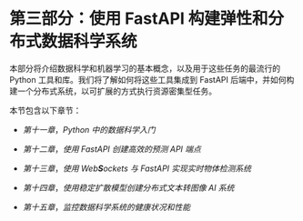 # 第三部分：使用 FastAPI 构建弹性和分布式数据科学系统

本部分将介绍数据科学和机器学习的基本概念，以及用于这些任务的最流行的 Python 工具和库。我们将了解如何将这些工具集成到 FastAPI 后端中，并如何构建一个分布式系统，以可扩展的方式执行资源密集型任务。

本节包含以下章节：

+   *第十一章*，*Python 中的数据科学入门*

+   *第十二章*，*使用 FastAPI 创建高效的预测 API 端点*

+   *第十三章*，*使用 Web**S**ockets 与 FastAPI 实现实时物体检测系统*

+   *第十四章*，*使用稳定扩散模型创建分布式文本转图像 AI 系统*

+   *第十五章*，*监控数据科学系统的健康状况和性能*
